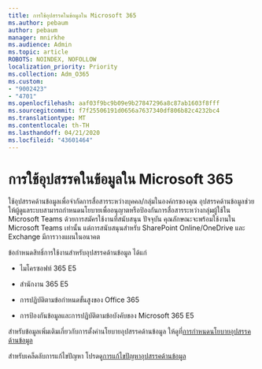 ```yaml
---
title: การใช้อุปสรรคในข้อมูลใน Microsoft 365
ms.author: pebaum
author: pebaum
manager: mnirkhe
ms.audience: Admin
ms.topic: article
ROBOTS: NOINDEX, NOFOLLOW
localization_priority: Priority
ms.collection: Adm_O365
ms.custom:
- "9002423"
- "4701"
ms.openlocfilehash: aaf03f9bc9b09e9b27847296a8c87ab1603f8fff
ms.sourcegitcommit: f7f25506191d0656a7637340df806b82c4232bc4
ms.translationtype: MT
ms.contentlocale: th-TH
ms.lasthandoff: 04/21/2020
ms.locfileid: "43601464"
---
```

# <a name="using-information-barriers-in-microsoft-365"></a>การใช้อุปสรรคในข้อมูลใน Microsoft 365

ใช้อุปสรรคด้านข้อมูลเพื่อจํากัดการสื่อสารระหว่างบุคคล/กลุ่มในองค์กรของคุณ อุปสรรคด้านข้อมูลช่วยให้ผู้ดูแลระบบสามารถกําหนดนโยบายเพื่ออนุญาตหรือป้องกันการสื่อสารระหว่างกลุ่มผู้ใช้ใน Microsoft Teams ด้วยการสมัครใช้งานที่สนับสนุน  ปัจจุบัน คุณลักษณะจะพร้อมใช้งานใน Microsoft Teams เท่านั้น แต่การสนับสนุนสําหรับ SharePoint Online/OneDrive และ Exchange มีการวางแผนในอนาคต

ข้อกําหนดสิทธิ์การใช้งานสําหรับอุปสรรคด้านข้อมูล ได้แก่

- ไมโครซอฟท์ 365 E5

- สํานักงาน 365 E5

- การปฏิบัติตามข้อกําหนดขั้นสูงของ Office 365

- การป้องกันข้อมูลและการปฏิบัติตามข้อบังคับของ Microsoft 365 E5

สําหรับข้อมูลเพิ่มเติมเกี่ยวกับการตั้งค่านโยบายอุปสรรคด้านข้อมูล ให้ดูที่[การกําหนดนโยบายอุปสรรคด้านข้อมูล](https://docs.microsoft.com/microsoft-365/compliance/information-barriers-policies)

สําหรับเคล็ดลับการแก้ไขปัญหา โปรดดู[การแก้ไขปัญหาอุปสรรคด้านข้อมูล](https://docs.microsoft.com/microsoft-365/compliance/information-barriers-troubleshooting)
